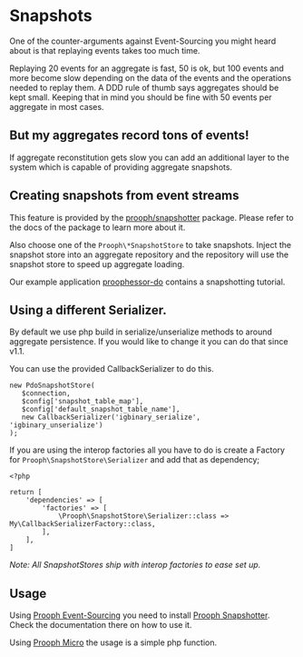 # Snapshots

One of the counter-arguments against Event-Sourcing you might heard about is that replaying events takes too much time.

Replaying 20 events for an aggregate is fast, 50 is ok, but 100 events and more become slow depending on the data of the events and the operations needed to replay them.
A DDD rule of thumb says aggregates should be kept small. Keeping that in mind you should be fine with 50 events per aggregate
in most cases.

## But my aggregates record tons of events!
If aggregate reconstitution gets slow you can add an additional layer to the system which
is capable of providing aggregate snapshots.

## Creating snapshots from event streams

This feature is provided by the [prooph/snapshotter](https://github.com/prooph/snapshotter) package.
Please refer to the docs of the package to learn more about it.

Also choose one of the `Prooph\*SnapshotStore` to take snapshots.
Inject the snapshot store into an aggregate repository and the repository will use the snapshot store to speed up
aggregate loading.

Our example application [proophessor-do](https://github.com/prooph/proophessor-do) contains a snapshotting tutorial.

## Using a different Serializer. 

By default we use php build in serialize/unserialize methods to around aggregate persistence. If you would like to change it you can do that since v1.1. 

You can use the provided CallbackSerializer to do this.

```
new PdoSnapshotStore(
   $connection,
   $config['snapshot_table_map'],
   $config['default_snapshot_table_name'],
   new CallbackSerializer('igbinary_serialize', 'igbinary_unserialize')
);
```

If you are using the interop factories all you have to do is create a Factory for `Prooph\SnapshotStore\Serializer` and add that as dependency;

```
<?php

return [
	'dependencies' => [
		'factories' => [
		    \Prooph\SnapshotStore\Serializer::class => My\CallbackSerializerFactory::class,
		],
	],
]
``` 

*Note: All SnapshotStores ship with interop factories to ease set up.*

## Usage

Using [Prooph Event-Sourcing](https://github.com/prooph/event-sourcing/) you need to install [Prooph Snapshotter](https://github.com/prooph/snapshotter).
Check the documentation there on how to use it.

Using [Prooph Micro](https://github.com/prooph/micro/) the usage is a simple php function.
